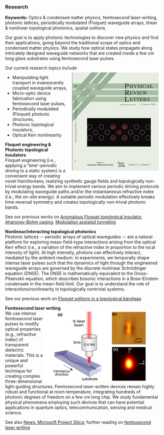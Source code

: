 ### Research

**Keywords:** Optics & condensed matter physics, femtosecond laser-writing, photonic lattices,
periodically modulated (Floquet) waveguide arrays, linear & nonlinear topological photonics, spatial solitons.

Our goal is to apply photonic technologies to discover new physics and find their applications, going beyond the traditional scope of 
optics and condensed matter physics. We study how optical states propagate along intricately designed waveguide networks that are 
created inside a few cm long glass substrates using femtosecond laser pulses. <br />

Our current research topics include <br />
[<img align="right" src="imageN/PRL_cover2.png " width="300"/>](https://journals.aps.org/prl/issues/121/7)

   - Manipulating light transport in evanescently coupled waveguide arrays,
   - Micro-optic device fabrication using femtosecond laser pulses, 
   - Periodically modulated (Floquet) photonic structures,
   - Photonic topological insulators,
   - Optical Kerr nonlinearity 

**Floquet engineering & Photonic topological insulators** <br />
Floquet engineering (i.e., applying a 'time'-periodic driving to a static system) is a convenient way of creating novel Hamiltonians, realizing synthetic gauge fields and topologically non-trivial energy bands. 
We aim to implement various periodic driving protocols by modulating waveguide paths and/or the instantaneous refractive index (i.e., the on-site energy). A suitable periodic modulation effectively breaks time-reversal symmetry and creates topologically non-trivial photonic bands.

See our previous works on [Anomalous Floquet topological insulator](https://doi.org/10.1038/ncomms13918), [Aharonov-Bohm caging](https://doi.org/10.1103/PhysRevLett.121.075502), [Modulation assisted tunneling](https://doi.org/10.1088/1367-2630/17/11/115002)<br />


**Nonlinear/interacting topological photonics** <br />
Photonic lattices -- periodic arrays of optical waveguides -- are a natural platform for exploring mean-field-type interactions arising from the optical Kerr effect (i.e., a variation of the refractive index in proportion to the local intensity of light). At high intensity, photons can effectively interact, mediated by the ambient medium. In experiments, we temporally shape intense laser pulses such that the dynamics of light through the engineered waveguide arrays are governed by the discrete nonlinear Schrödinger equation (DNSE). The DNSE is mathematically equivalent to the Gross-Pitaevskii equation, which describes bosonic interactions in a Bose-Einstein condensate in the mean-field limit. Our goal is to understand the role of interactions/nonlinearity in topologically nontrivial systems. <br />

See our previous work on [Floquet solitons in a topological bandgap](https://doi.org/10.1126/science.aba8725)

**Femtosecond laser writing** <br />
<img align="right" src="imageN/FLW2.png  " width="380"/> 
We use intense femtosecond laser pulses to modify optical properties (e.g., refractive index) of transparent dielectric materials. This is a unique and powerful technique for creating complex three-dimensional light-guiding structures. Femtosecond laser-written devices remain highly robust and functional at room temperature, integrating hundreds of photonic degrees of freedom on a few cm long chip. We study fundamental physical phenomena employing such devices that can have potential applications in quantum optics, telecommunication, sensing and medical science. <br />

See also [News: Microsoft Project Silica](https://news.microsoft.com/innovation-stories/ignite-project-silica-superman/); further reading on [femtosecond laser writing](https://doi.org/10.1038/nphoton.2008.47) <br />
